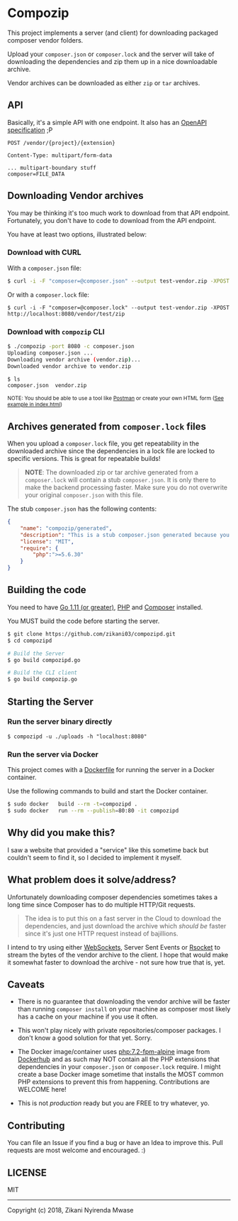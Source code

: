 Compozip
========

This project implements a server (and client) for downloading packaged composer
vendor folders.

Upload your `composer.json` or `composer.lock` and the server will take of downloading the 
dependencies and zip them up in a nice downloadable archive.

Vendor archives can be downloaded as either `zip` or `tar` archives.

## API

Basically, it's a simple API with one endpoint. It also has an [OpenAPI specification](./swagger.yaml) ;P

```
POST /vendor/{project}/{extension}

Content-Type: multipart/form-data

... multipart-boundary stuff
composer=FILE_DATA
```

## Downloading Vendor archives

You may be thinking it's too much work to download from that API endpoint.
Fortunately, you don't have to code to download from the API endpoint.

You have at least two options, illustrated below:

### Download with CURL

With a `composer.json` file:

```sh
$ curl -i -F "composer=@composer.json" --output test-vendor.zip -XPOST http://localhost:8080/vendor/test/zip
```

Or with a `composer.lock` file:

```
$ curl -i -F "composer=@composer.lock" --output test-vendor.zip -XPOST http://localhost:8080/vendor/test/zip
```

### Download with `compozip` CLI

```sh
$ ./compozip -port 8080 -c composer.json
Uploading composer.json ...
Downloading vendor archive (vendor.zip)...
Downloaded vendor archive to vendor.zip

$ ls
composer.json  vendor.zip
```

<small>NOTE: You should be able to use a tool like [Postman](https://getpostman.com) 
or create your own HTML form ([See example in index.html](./index.html))</small>

## Archives generated from `composer.lock` files

When you upload a `composer.lock` file, you get repeatability in the downloaded archive since the 
dependencies in a lock file are locked to specific versions. This is great for repeatable builds!

> **NOTE**: The downloaded zip or tar archive generated from a `composer.lock`
> will contain a stub `composer.json`. It is only there to make the backend processing faster.
> Make sure you do not overwrite your original `composer.json` with this file.

The stub `composer.json` has the following contents:

```json
{
	"name": "compozip/generated",
	"description": "This is a stub composer.json generated because you uploaded a composer.lock file. Please discard it and use your original composer.json.",
	"license": "MIT",
	"require": {
		"php":">=5.6.30"
	}
}
```

## Building the code

You need to have [Go 1.11 (or greater)](https://golang.org), [PHP](https://php.net) and [Composer](https://getcomposer.org) installed.

You MUST build the code before starting the server.

```sh
$ git clone https://github.com/zikani03/compozipd.git
$ cd compozipd

# Build the Server
$ go build compozipd.go

# Build the CLI client
$ go build compozip.go
```

## Starting the Server

### Run the server binary directly

```
$ compozipd -u ./uploads -h "localhost:8080"
```

### Run the server via Docker

This project comes with a [Dockerfile](./Dockerfile) for running the server in
a Docker container. 

Use the following commands to build and start the Docker container.

```sh
$ sudo docker	build --rm -t=compozipd .
$ sudo docker	run --rm --publish=80:80 -it compozipd
```

## Why did you make this?

I saw a website that provided a "service" like this sometime back but couldn't 
seem to find it, so I decided to implement it myself.

## What problem does it solve/address?

Unfortunately downloading composer dependencies sometimes takes a long time 
since Composer has to do multiple HTTP/Git requests.

> The idea is to put this on a fast server in the Cloud to download the dependencies,
> and just download the archive which _should be_ faster since it's just one HTTP
> request instead of bajillions.

I intend to try using either [WebSockets](https://w3c.github.io/websockets/),
Server Sent Events or [Rsocket](http://rsocket.io) to stream the bytes of the 
vendor archive to the client.
I hope that would make it somewhat faster to download the archive - not sure how true that is, yet.

## Caveats

* There is no guarantee that downloading the vendor archive will be faster than running
`composer install` on your machine as composer most likely has a cache on your machine if
you use it often.

* This won't play nicely with private repositories/composer packages. I don't know
a good solution for that yet. Sorry.

* The Docker image/container uses [php:7.2-fpm-alpine](https://github.com/docker-library/php/blob/b99209cc078ebb7bf4614e870c2d69e0b3bed399/7.2/alpine3.8/fpm/Dockerfile) 
image from [Dockerhub](https://hub.docker.com/_/php/) and as such may NOT contain
all the PHP extensions that dependencies in your `composer.json` or `composer.lock` require. I
might create a base Docker image sometime that installs the MOST common 
PHP extensions to prevent this from happening. Contributions are WELCOME here!

* This is not _production_ ready but you are FREE to try whatever, yo.

## Contributing

You can file an Issue if you find a bug or have an Idea to improve this.
Pull requests are most welcome and encouraged. :)

## LICENSE

MIT

----

Copyright (c) 2018, Zikani Nyirenda Mwase